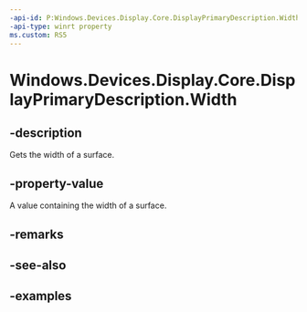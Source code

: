 ```yaml
---
-api-id: P:Windows.Devices.Display.Core.DisplayPrimaryDescription.Width
-api-type: winrt property
ms.custom: RS5
---
```


<!-- Property syntax.
public uint Width { get; }
-->

# Windows.Devices.Display.Core.DisplayPrimaryDescription.Width

## -description
Gets the width of a surface.

## -property-value
A value containing the width of a surface.

## -remarks

## -see-also

## -examples

